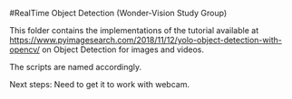 #RealTime Object Detection (Wonder-Vision Study Group)

This folder contains the implementations of the tutorial available at https://www.pyimagesearch.com/2018/11/12/yolo-object-detection-with-opencv/ on Object Detection for images and videos.

The scripts are named accordingly.

Next steps:
	Need to get it to work with webcam.